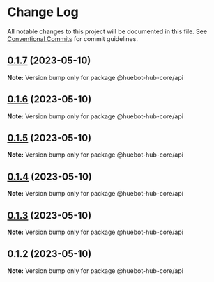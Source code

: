 # Change Log

All notable changes to this project will be documented in this file.
See [Conventional Commits](https://conventionalcommits.org) for commit guidelines.

## [0.1.7](https://github.com/huebot-iot/hub-core/compare/v0.1.6...v0.1.7) (2023-05-10)

**Note:** Version bump only for package @huebot-hub-core/api

## [0.1.6](https://github.com/huebot-iot/hub-core/compare/v0.1.5...v0.1.6) (2023-05-10)

**Note:** Version bump only for package @huebot-hub-core/api

## [0.1.5](https://github.com/huebot-iot/hub-core/compare/v0.1.3...v0.1.5) (2023-05-10)

**Note:** Version bump only for package @huebot-hub-core/api

## [0.1.4](https://github.com/huebot-iot/hub-core/compare/v0.1.3...v0.1.4) (2023-05-10)

**Note:** Version bump only for package @huebot-hub-core/api

## [0.1.3](https://github.com/huebot-iot/hub-core/compare/v0.1.1...v0.1.3) (2023-05-10)

**Note:** Version bump only for package @huebot-hub-core/api

## 0.1.2 (2023-05-10)

**Note:** Version bump only for package @huebot-hub-core/api
